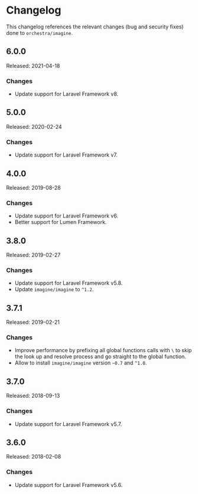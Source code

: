 # Changelog

This changelog references the relevant changes (bug and security fixes) done to `orchestra/imagine`.

## 6.0.0

Released: 2021-04-18

### Changes

* Update support for Laravel Framework v8.

## 5.0.0

Released: 2020-02-24

### Changes

* Update support for Laravel Framework v7.

## 4.0.0

Released: 2019-08-28

### Changes

* Update support for Laravel Framework v6.
* Better support for Lumen Framework.

## 3.8.0

Released: 2019-02-27

### Changes

* Update support for Laravel Framework v5.8.
* Update `imagine/imagine` to `^1.2`.

## 3.7.1

Released: 2019-02-21

### Changes

* Improve performance by prefixing all global functions calls with `\` to skip the look up and resolve process and go straight to the global function.
* Allow to install `imagine/imagine` version `~0.7` and `^1.0`.

## 3.7.0

Released: 2018-09-13

### Changes

* Update support for Laravel Framework v5.7.

## 3.6.0

Released: 2018-02-08

### Changes

* Update support for Laravel Framework v5.6.

